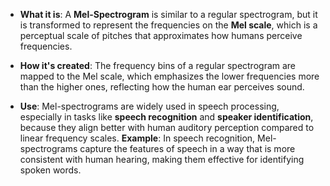 - **What it is**: A **Mel-Spectrogram** is similar to a regular spectrogram, but it is transformed to represent the frequencies on the **Mel scale**, which is a perceptual scale of pitches that approximates how humans perceive frequencies.
    
- **How it's created**: The frequency bins of a regular spectrogram are mapped to the Mel scale, which emphasizes the lower frequencies more than the higher ones, reflecting how the human ear perceives sound.
    
- **Use**: Mel-spectrograms are widely used in speech processing, especially in tasks like **speech recognition** and **speaker identification**, because they align better with human auditory perception compared to linear frequency scales.
**Example**: In speech recognition, Mel-spectrograms capture the features of speech in a way that is more consistent with human hearing, making them effective for identifying spoken words.